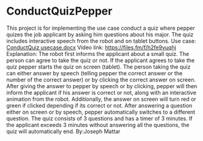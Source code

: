 # ConductQuizPepper
This project is for implementing the use case conduct a quiz where pepper quizes the job applicant by asking him questions about his major.
The quiz includes interactive speech from the robot and on tablet buttons.
Use case: [ConductQuiz usecase.docx](https://github.com/user-attachments/files/17780563/ConductQuiz.usecase.docx)
Video link: https://files.fm/f/h2fe9vuqhj
Explanation: The robot first informs the applicant about a small quiz. The person can agree to take the quiz or not. If the applicant agrees to take the quiz
  pepper starts the quiz on screen (tablet). The person taking the quiz can either answer by speech (telling pepper the correct answer or the number of the correct
  answer) or by clicking the correct answer on screen. After giving the answer to pepper by speech or by clicking, pepper will then inform the applicant if his answer
  is correct or not, along with an interactive animation from the robot. Additionally, the answer on screen will turn red or green if clicked depending if its correct 
  or not. After answering a question either on screen or by speech, pepper automatically switches to a different question. The quiz consists of 3 questions and has 
  a timer of 3 minutes. If the applicant exceeds 3 minutes without answering all the questions, the quiz will automatically end.
By:Joseph Mattar
